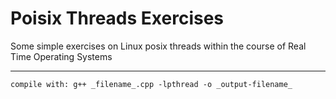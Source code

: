 # Poisix Threads Exercises

Some simple exercises on Linux posix threads within the course of Real Time Operating Systems

---
```
compile with: g++ _filename_.cpp -lpthread -o _output-filename_
```
